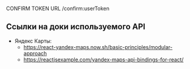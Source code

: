 CONFIRM TOKEN URL /confirm:userToken


## Ссылки на доки используемого API

* Яндекс Карты:
  * https://react-yandex-maps.now.sh/basic-principles/modular-approach
  * https://reactjsexample.com/yandex-maps-api-bindings-for-react/
